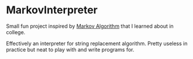 # MarkovInterpreter

Small fun project inspired by [Markov Algorithm](https://en.wikipedia.org/wiki/Markov_algorithm) that I learned about in college.

Effectively an interpreter for string replacement algorithm. Pretty useless in practice but neat to play with and write programs for.

